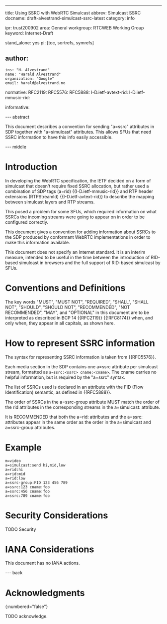 ---
title: Using SSRC with WebRTC Simulcast
abbrev: Simulcast SSRC
docname: draft-alvestrand-simulcast-ssrc-latest
category: info

ipr: trust200902
area: General
workgroup: RTCWEB Working Group
keyword: Internet-Draft

stand_alone: yes
pi: [toc, sortrefs, symrefs]

author:
 -
    ins: "H. Alvestrand"
    name: "Harald Alvestrand"
    organization: "Google"
    email: harald@alvestrand.no

normative:
  RFC2119:
  RFC5576:
  RFC5888:
  I-D.ietf-avtext-rid:
  I-D.ietf-mmusic-rid:

informative:



--- abstract

This document describes a convention for sending "a=ssrc" attributes
in SDP together with "a=simulcast" attributes. This allows SFUs that
need SSRC information to have this info easily accessible.

--- middle

# Introduction

In developing the WebRTC specification, the IETF decided on a
form of simulcast that doesn't require fixed SSRC allocation, but rather
used a combination of SDP tags (a=rid) {{I-D.ietf-mmusic-rid}} and RTP header
extensions (RTPStreamId) {{I-D.ietf-avtext-rid}}
to describe the mapping between simulcast layers and RTP streams.

This posed a problem for some SFUs, which required information on what
SSRCs the incoming streams were going to appear on in order to be configured
correctly.

This document gives a convention for adding information about SSRCs to the
SDP produced by conformant WebRTC implementations in order to make this
information available.

This document does not specify an Internet standard. It is an interim
measure, intended to be useful in the time between the introduction of
RID-based simulcast in browsers and the full support of RID-based simulcast
by SFUs.

# Conventions and Definitions

The key words "MUST", "MUST NOT", "REQUIRED", "SHALL", "SHALL NOT", "SHOULD",
"SHOULD NOT", "RECOMMENDED", "NOT RECOMMENDED", "MAY", and "OPTIONAL" in this
document are to be interpreted as described in BCP 14 {{RFC2119}} {{!RFC8174}}
when, and only when, they appear in all capitals, as shown here.

# How to represent SSRC information

The syntax for representing SSRC information is taken from {{RFC5576}}.

Each media section in the SDP contains one a=ssrc attribute
per simulcast stream, formatted as `a=ssrc:<ssrc> cname:<cname>`. The
cname carries no helpful information, but is required by the "a=ssrc" syntax.

The list of SSRCs used is declared in an attribute with the FID
(Flow Identification) semantic, as defined in {{RFC5888}}.

The order of SSRCs in the a=ssrc-group attribute MUST match the order of the
rid attributes in the corresponding streams in the a=simulcast: attribute.

It is RECOMMENDED that both the a=rid: attributes and the a=ssrc: attributes
appear in the same order as the order in the a=simulcast and a=ssrc-group
attributes.

# Example

~~~~
m=video
a=simulcast:send hi,mid,low
a=rid:hi
a=rid:mid
a=rid:low
a=ssrc-group:FID 123 456 789
a=ssrc:123 cname:foo
a=ssrc:456 cname:foo
a=ssrc:789 cname:foo
~~~~

# Security Considerations

TODO Security


# IANA Considerations

This document has no IANA actions.



--- back

# Acknowledgments
{:numbered="false"}

TODO acknowledge.

